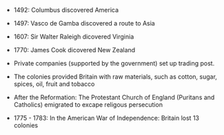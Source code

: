 * 1492: Columbus discovered America
* 1497: Vasco de Gamba discovered a route to Asia
* 1607: Sir Walter Raleigh dicovered Virginia
* 1770: James Cook dicovered New Zealand

* Private companies (supported by the government) set up trading post.
* The colonies provided Britain with raw materials, such as cotton, sugar, spices, oil, fruit and tobacco
* After the Reformation: The Protestant Church of England (Puritans and Catholics) emigrated to excape religous persecution
* 1775 - 1783: In the American War of Independence: Britain lost 13 colonies 

